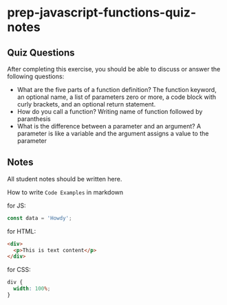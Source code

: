 # prep-javascript-functions-quiz-notes

## Quiz Questions

After completing this exercise, you should be able to discuss or answer the following questions:

- What are the five parts of a function definition?
  The function keyword, an optional name, a list of parameters zero or more, a code block with curly brackets, and an optional return statement.
- How do you call a function?
  Writing name of function followed by paranthesis
- What is the difference between a parameter and an argument?
  A parameter is like a variable and the argument assigns a value to the parameter

## Notes

All student notes should be written here.

How to write `Code Examples` in markdown

for JS:

```javascript
const data = 'Howdy';
```

for HTML:

```html
<div>
  <p>This is text content</p>
</div>
```

for CSS:

```css
div {
  width: 100%;
}
```
